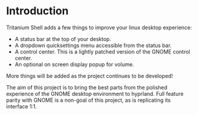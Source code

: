 # Introduction

Tritanium Shell adds a few things to improve your linux desktop experience:
- A status bar at the top of your desktop.
- A dropdown quicksettings menu accessible from the status bar.
- A control center.
  This is a lightly patched version of the GNOME control center.
- An optional on screen display popup for volume.

More things will be added as the project continues to be developed!

The aim of this project is to bring the best parts from the polished experience of the GNOME desktop
environment to hyprland.
Full feature parity with GNOME is a non-goal of this project, as is replicating its interface 1:1.
